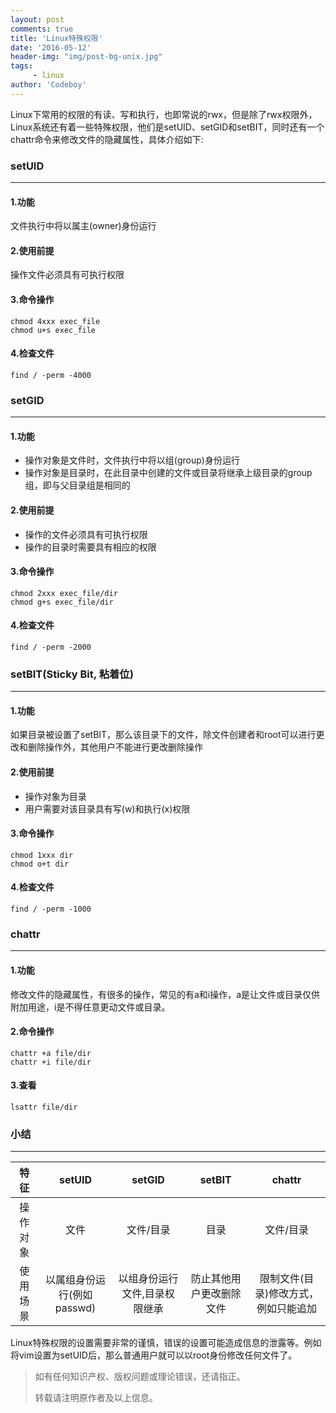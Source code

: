 ```yaml
---
layout: post
comments: true
title: 'Linux特殊权限'
date: '2016-05-12'
header-img: "img/post-bg-unix.jpg"
tags:
     - linux
author: 'Codeboy'
---
```


Linux下常用的权限的有读、写和执行，也即常说的rwx，但是除了rwx权限外，Linux系统还有着一些特殊权限，他们是setUID、setGID和setBIT，同时还有一个chattr命令来修改文件的隐藏属性，具体介绍如下:

<p/>

### setUID
<hr/>

#### 1.功能

文件执行中将以属主(owner)身份运行

#### 2.使用前提

操作文件必须具有可执行权限

#### 3.命令操作

```
chmod 4xxx exec_file
chmod u+s exec_file
```

#### 4.检查文件

```
find / -perm -4000
```
<p/>

### setGID
<hr/>

#### 1.功能

- 操作对象是文件时，文件执行中将以组(group)身份运行
- 操作对象是目录时，在此目录中创建的文件或目录将继承上级目录的group组，即与父目录组是相同的

#### 2.使用前提

 - 操作的文件必须具有可执行权限
 - 操作的目录时需要具有相应的权限

#### 3.命令操作

```
chmod 2xxx exec_file/dir
chmod g+s exec_file/dir
```

#### 4.检查文件

```
find / -perm -2000
```

<p/>

### setBIT(Sticky Bit, 粘着位)
<hr/>

#### 1.功能

如果目录被设置了setBIT，那么该目录下的文件，除文件创建者和root可以进行更改和删除操作外，其他用户不能进行更改删除操作

#### 2.使用前提

 - 操作对象为目录
 - 用户需要对该目录具有写(w)和执行(x)权限

#### 3.命令操作

```
chmod 1xxx dir
chmod o+t dir
```

#### 4.检查文件

```
find / -perm -1000
```

<p/>

### chattr
<hr/>

#### 1.功能

修改文件的隐藏属性，有很多的操作，常见的有a和i操作，a是让文件或目录仅供附加用途，i是不得任意更动文件或目录。

#### 2.命令操作

```
chattr +a file/dir
chattr +i file/dir
```

#### 3.查看

```
lsattr file/dir
```

<p/>

### 小结
<hr/>

 特征 | setUID | setGID| setBIT |chattr
 :----:| :---:|:-----:|:-----:|:---:
 操作对象 | 文件 | 文件/目录 | 目录 | 文件/目录
 使用场景 | 以属组身份运行(例如passwd) | 以组身份运行文件,目录权限继承 | 防止其他用户更改删除文件 | 限制文件(目录)修改方式，例如只能追加

Linux特殊权限的设置需要非常的谨慎，错误的设置可能造成信息的泄露等。例如将vim设置为setUID后，那么普通用户就可以以root身份修改任何文件了。

> 如有任何知识产权、版权问题或理论错误，还请指正。
>
> 转载请注明原作者及以上信息。
